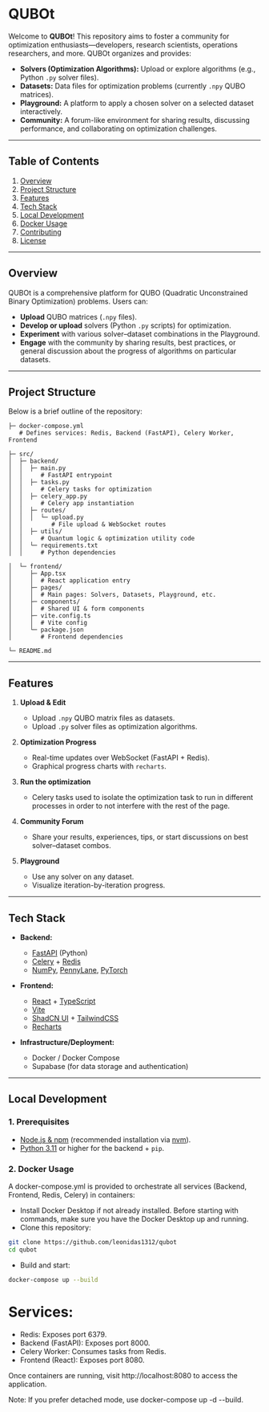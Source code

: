 QUBOt
============

Welcome to **QUBOt**! This repository aims to foster a community for optimization enthusiasts—developers, research scientists, operations researchers, and more. QUBOt organizes and provides:

- **Solvers (Optimization Algorithms):** Upload or explore algorithms (e.g., Python `.py` solver files).
- **Datasets:** Data files for optimization problems (currently `.npy` QUBO matrices).
- **Playground:** A platform to apply a chosen solver on a selected dataset interactively.
- **Community:** A forum-like environment for sharing results, discussing performance, and collaborating on optimization challenges.

--------------------------------------------------------------------------------

Table of Contents
-----------------
1. [Overview](#overview)
2. [Project Structure](#project-structure)
3. [Features](#features)
4. [Tech Stack](#tech-stack)
5. [Local Development](#local-development)
6. [Docker Usage](#docker-usage)
7. [Contributing](#contributing)
8. [License](#license)

--------------------------------------------------------------------------------

## Overview

QUBOt is a comprehensive platform for QUBO (Quadratic Unconstrained Binary Optimization) problems. Users can:
- **Upload** QUBO matrices (`.npy` files).
- **Develop or upload** solvers (Python `.py` scripts) for optimization.
- **Experiment** with various solver–dataset combinations in the Playground.
- **Engage** with the community by sharing results, best practices, or general discussion about the progress of algorithms on particular datasets.

--------------------------------------------------------------------------------

## Project Structure

Below is a brief outline of the repository:
```
├─ docker-compose.yml  
   # Defines services: Redis, Backend (FastAPI), Celery Worker, Frontend

├─ src/
│  ├─ backend/
│  │  ├─ main.py  
│  │     # FastAPI entrypoint
│  │  ├─ tasks.py  
│  │     # Celery tasks for optimization
│  │  ├─ celery_app.py  
│  │     # Celery app instantiation
│  │  ├─ routes/
│  │  │  └─ upload.py  
│  │        # File upload & WebSocket routes
│  │  ├─ utils/  
│  │     # Quantum logic & optimization utility code
│  │  └─ requirements.txt  
│  │     # Python dependencies

│  └─ frontend/
│     ├─ App.tsx  
│     │  # React application entry
│     ├─ pages/  
│     │  # Main pages: Solvers, Datasets, Playground, etc.
│     ├─ components/  
│     │  # Shared UI & form components
│     ├─ vite.config.ts  
│     │  # Vite config
│     └─ package.json  
│        # Frontend dependencies

└─ README.md  
```


--------------------------------------------------------------------------------

## Features

1. **Upload & Edit**  
   - Upload `.npy` QUBO matrix files as datasets.
   - Upload `.py` solver files as optimization algorithms.

2. **Optimization Progress**  
   - Real-time updates over WebSocket (FastAPI + Redis).
   - Graphical progress charts with `recharts`.

3. **Run the optimization**  
   - Celery tasks used to isolate the optimization task to run in different processes in order to not interfere with the rest of the page.

4. **Community Forum**  
   - Share your results, experiences, tips, or start discussions on best solver–dataset combos.

5. **Playground**  
   - Use any solver on any dataset.
   - Visualize iteration-by-iteration progress.

--------------------------------------------------------------------------------

## Tech Stack

- **Backend:**
  - [FastAPI](https://fastapi.tiangolo.com/) (Python)
  - [Celery](https://docs.celeryproject.org/en/stable/) + [Redis](https://redis.io/)
  - [NumPy](https://numpy.org/), [PennyLane](https://pennylane.ai/), [PyTorch](https://pytorch.org/)

- **Frontend:**
  - [React](https://reactjs.org/) + [TypeScript](https://www.typescriptlang.org/)
  - [Vite](https://vitejs.dev/)
  - [ShadCN UI](https://ui.shadcn.com/) + [TailwindCSS](https://tailwindcss.com/)
  - [Recharts](https://recharts.org/)

- **Infrastructure/Deployment:**
  - Docker / Docker Compose
  - Supabase (for data storage and authentication)

--------------------------------------------------------------------------------

## Local Development

### 1. Prerequisites
- [Node.js & npm](https://nodejs.org/en/) (recommended installation via [nvm](https://github.com/nvm-sh/nvm)).
- [Python 3.11](https://www.python.org/downloads/) or higher for the backend + `pip`.

### 2. Docker Usage
A docker-compose.yml is provided to orchestrate all services (Backend, Frontend, Redis, Celery) in containers:

- Install Docker Desktop if not already installed. Before starting with commands, make sure you have the Docker Desktop up and running.
- Clone this repository:
```bash
git clone https://github.com/leonidas1312/qubot
cd qubot
```
- Build and start:
```bash
docker-compose up --build
```

# Services:

- Redis: Exposes port 6379.
- Backend (FastAPI): Exposes port 8000.
- Celery Worker: Consumes tasks from Redis.
- Frontend (React): Exposes port 8080.
  
Once containers are running, visit http://localhost:8080 to access the application.

Note: If you prefer detached mode, use docker-compose up -d --build.




